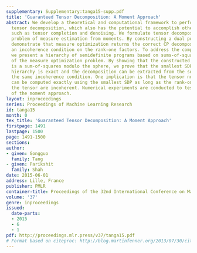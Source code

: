 ```yaml
---
supplementary: Supplementary:tanga15-supp.pdf
title: 'Guaranteed Tensor Decomposition: A Moment Approach'
abstract: We develop a theoretical and computational framework to perform guaranteed
  tensor decomposition, which also has the potential to accomplish other tensor tasks
  such as tensor completion and denoising. We formulate tensor decomposition as a
  problem of measure estimation from moments. By constructing a dual polynomial, we
  demonstrate that measure optimization returns the correct CP decomposition under
  an incoherence condition on the rank-one factors. To address the computational challenge,
  we present a hierarchy of semidefinite programs based on sums-of-squares relaxations
  of the measure optimization problem. By showing that the constructed dual polynomial
  is a sum-of-squares modulo the sphere, we prove that the smallest SDP in the relaxation
  hierarchy is exact and the decomposition can be extracted from the solution under
  the same incoherence condition. One implication is that the tensor nuclear norm
  can be computed exactly using the smallest SDP as long as the rank-one factors of
  the tensor are incoherent. Numerical experiments are conducted to test the performance
  of the moment approach.
layout: inproceedings
series: Proceedings of Machine Learning Research
id: tanga15
month: 0
tex_title: 'Guaranteed Tensor Decomposition: A Moment Approach'
firstpage: 1491
lastpage: 1500
page: 1491-1500
sections: 
author:
- given: Gongguo
  family: Tang
- given: Parikshit
  family: Shah
date: 2015-06-01
address: Lille, France
publisher: PMLR
container-title: Proceedings of the 32nd International Conference on Machine Learning
volume: '37'
genre: inproceedings
issued:
  date-parts:
  - 2015
  - 6
  - 1
pdf: http://proceedings.mlr.press/v37/tanga15.pdf
# Format based on citeproc: http://blog.martinfenner.org/2013/07/30/citeproc-yaml-for-bibliographies/
---
```

